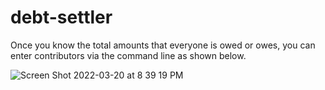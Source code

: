 # debt-settler

Once you know the total amounts that everyone is owed or owes, you can enter contributors via the command line as shown below.

![Screen Shot 2022-03-20 at 8 39 19 PM](https://user-images.githubusercontent.com/15785053/159203171-4e67b742-836e-4020-8eec-ad0c4f47843e.png)
